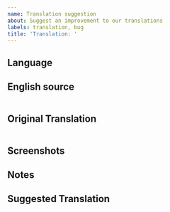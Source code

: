 ```yaml
---
name: Translation suggestion
about: Suggest an improvement to our translations
labels: translation, bug
title: 'Translation: '
---
```

<!-- Hello! Please read the [Contributing Guidelines](https://github.com/github/VisualStudio/blob/master/CONTRIBUTING.md) before submitting an issue regarding the GitHub Extension for Visual Studio. -->
## Language
<!-- Czech -->
<!-- German -->
<!-- Spanish -->
<!-- French -->
<!-- Italian -->
<!-- Japanese -->
<!-- Korean -->
<!-- Polish -->
<!-- Portuguese (Brazil) -->
<!-- Russian -->
<!-- Turkish -->
<!-- Chinese (Simplified) -->
<!-- Chinese (Traditional) -->

## English source
<!-- Translations are made from the English sources, please paste it here. -->
```

```

## Original Translation
<!-- Please paste the original translation here. -->
```

```

## Screenshots
<!-- Translations are sometimes provided by vendors that do not have access to the UI. Providing screenshots can give them a lot of context. -->

## Notes
<!-- If you can, please explain what is incorrect about the translation. -->

## Suggested Translation
<!-- If you can, please suggest an alternate translation. -->
```

```
